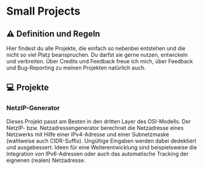 # Small Projects
## :warning: Definition und Regeln
Hier findest du alle Projekte, die einfach so nebenbei entstehen und die nicht so viel Platz beanspruchen. Du darfst sie gerne nutzen, entwickeln und verbreiten. Über Credits und Feedback freue ich mich, über Feedback und Bug-Reporting zu meinen Projekten natürlich auch.
## :computer: Projekte
### NetzIP-Generator 
Dieses Projekt passt am Besten in den dritten Layer des OSI-Modells. Der NetzIP- bzw. Netzadressengenerator berechnet die Netzadresse eines Netzwerks mit Hilfe einer IPv4-Adresse und einer Subnetzmaske (wahlweise auch CIDR-Suffix). Ungültige Eingaben werden dabei dedektiert und ausgebessert. Ideen für eine Weiterentwicklung sind beispielsweise die Integration von IPv6-Adressen oder auch das automatische Tracking der eignenen (realen) Netzadresse. 
